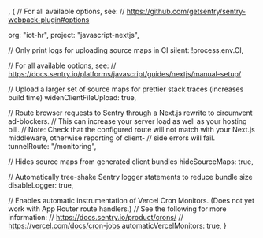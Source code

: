 , {
// For all available options, see:
// https://github.com/getsentry/sentry-webpack-plugin#options

org: "iot-hr",
project: "javascript-nextjs",

// Only print logs for uploading source maps in CI
silent: !process.env.CI,

// For all available options, see:
// https://docs.sentry.io/platforms/javascript/guides/nextjs/manual-setup/

// Upload a larger set of source maps for prettier stack traces (increases build time)
widenClientFileUpload: true,

// Route browser requests to Sentry through a Next.js rewrite to circumvent ad-blockers.
// This can increase your server load as well as your hosting bill.
// Note: Check that the configured route will not match with your Next.js middleware, otherwise reporting of client-
// side errors will fail.
tunnelRoute: "/monitoring",

// Hides source maps from generated client bundles
hideSourceMaps: true,

// Automatically tree-shake Sentry logger statements to reduce bundle size
disableLogger: true,

// Enables automatic instrumentation of Vercel Cron Monitors. (Does not yet work with App Router route handlers.)
// See the following for more information:
// https://docs.sentry.io/product/crons/
// https://vercel.com/docs/cron-jobs
automaticVercelMonitors: true,
}